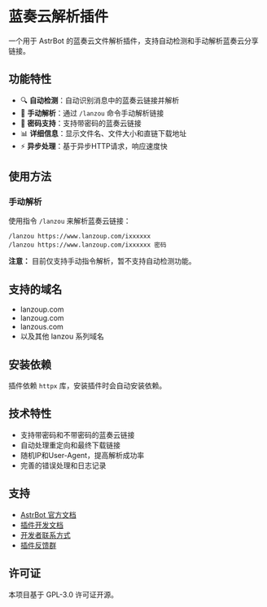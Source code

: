 # 蓝奏云解析插件

一个用于 AstrBot 的蓝奏云文件解析插件，支持自动检测和手动解析蓝奏云分享链接。

## 功能特性

- 🔍 **自动检测**：自动识别消息中的蓝奏云链接并解析
- 📝 **手动解析**：通过 `/lanzou` 命令手动解析链接
- 🔐 **密码支持**：支持带密码的蓝奏云链接
- 📊 **详细信息**：显示文件名、文件大小和直链下载地址
- ⚡ **异步处理**：基于异步HTTP请求，响应速度快

## 使用方法

### 手动解析
使用指令 `/lanzou` 来解析蓝奏云链接：

```
/lanzou https://www.lanzoup.com/ixxxxxx
/lanzou https://www.lanzoup.com/ixxxxxx 密码
```

**注意：** 目前仅支持手动指令解析，暂不支持自动检测功能。

## 支持的域名

- lanzoup.com
- lanzoug.com
- lanzous.com
- 以及其他 lanzou 系列域名

## 安装依赖

插件依赖 `httpx` 库，安装插件时会自动安装依赖。

## 技术特性

- 支持带密码和不带密码的蓝奏云链接
- 自动处理重定向和最终下载链接
- 随机IP和User-Agent，提高解析成功率
- 完善的错误处理和日志记录

## 支持

- [AstrBot 官方文档](https://astrbot.app)
- [插件开发文档](https://astrbot.app/dev/star/plugin.html)
- [开发者联系方式](https://qm.qq.com/q/nDHgJBm5Mc)
- [插件反馈群](https://qm.qq.com/q/d4lwUp9ap4)

## 许可证

本项目基于 GPL-3.0 许可证开源。
